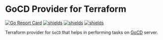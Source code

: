# GoCD Provider for Terraform


[![Go Report Card](https://goreportcard.com/badge/github.com/nikhilsbhat/terraform-provider-gocd)](https://goreportcard.com/report/github.com/nikhilsbhat/terraform-provider-gocd)
[![shields](https://img.shields.io/badge/license-MIT-blue)](https://github.com/nikhilsbhat/terraform-provider-gocd/blob/master/LICENSE)
[![shields](https://godoc.org/github.com/nikhilsbhat/terraform-provider-gocd?status.svg)](https://godoc.org/github.com/nikhilsbhat/terraform-provider-gocd)
[![shields](https://img.shields.io/github/downloads/nikhilsbhat/terraform-provider-gocd/total.svg)](https://github.com/nikhilsbhat/terraform-provider-gocd/releases)

Terraform provider for `GoCD` that helps in performing tasks on [GoCD](https://www.gocd.org/) server.

